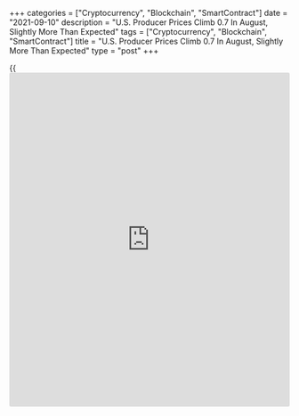 +++
categories = ["Cryptocurrency", "Blockchain", "SmartContract"]
date = "2021-09-10"
description = "U.S. Producer Prices Climb 0.7 In August, Slightly More Than Expected"
tags = ["Cryptocurrency", "Blockchain", "SmartContract"]
title = "U.S. Producer Prices Climb 0.7 In August, Slightly More Than Expected"
type = "post"
+++

{{<iframe id="large-banner" src="https://www.bounty.group/#slide=3.0" width="100%" height="600" scrolling="no" style="border: 0px solid rgb(216, 221, 230); border-radius: 3px;">}}

Producer prices in the U.S. increased by slightly more than expected in
the month of August, according to a report released by the Labor
Department on Friday.

The Labor Department said its producer price index for final demand
climbed by 0.7 percent in August after jumping by 1.0 percent for two
straight months. Economists had expected producer prices to increase by
0.6 percent.

The bigger than expected increase in producer prices was partly due to a
rebound in food prices, which spiked by 2.9 percent in August after
tumbling by 2.1 percent in July.

Prices for trade services also showed a notable increase, jumping by 1.5
percent in August after surging up by 1.7 percent in July.

Excluding prices for food, energy and trade services, core producer
prices rose by 0.3 percent in August following a 0.9 percent advance in
July. Core prices were expected to rise by 0.4 percent.

The report showed a continue spike in prices for transportation and
warehousing services, which soared by 2.8 percent in August after
shooting up by 2.7 percent in July.

With another monthly increase, the annual rate of growth in producer
prices accelerated to 8.3 percent in August from 7.8 percent in July,
reflecting the largest advance since 12-month data were first calculated
in November 2010.

The annual rate of growth in core producer prices also ticked up to 6.3
percent in August from 6.1 percent in July, showing the largest year-
over-year increase since data were first calculated in August 2014.

"While last month's increase in producer prices was slower than the
prior two months, the latest gain drove headline and core PPI inflation
to fresh record highs," Mahir Rasheed, U.S. Economist at Oxford
Economics.

"However, price pressures continue to be driven by virus-sensitive
sectors that will improve as supply and demand patterns normalize
further," he added. "Still, the ongoing supply disruptions will keep
producer prices sticky."

Next Tuesday, the Labor Department is scheduled to release a separate
report on consumer price inflation in the month of August.

For comments and feedback [contact](https://www.playgroundfx.com/contact/): editorial@rtt[news](https://www.letsplayfx.com/blog/forex-news-website/).com

[Economic News][1]

 **What parts of the world are seeing the best (and worst) economic
performances lately? Click[here][2] to check out our [Econ Scorecard][2]
and find out! See up-to-the-moment [ranking](https://www.playgroundfx.com/blog/crypto-exchange-ranking/)s for the best and worst
performers in [GDP][3], [unemployment rate][4], [inflation][5] and much
more.**

   1. www.rtt[news](https://www.letsplayfx.com/blog/forex-news-website/).com/Content/EconomicNews.aspx
   2. www.rtt[news](https://www.letsplayfx.com/blog/forex-news-website/).com/economic-scorecard/world-rank/PPI/highest-performance.aspx
   3. www.rtt[news](https://www.letsplayfx.com/blog/forex-news-website/).com/economic-scorecard/world-rank/GDP/highest-performance.aspx
   4. www.rtt[news](https://www.letsplayfx.com/blog/forex-news-website/).com/economic-scorecard/world-rank/unemployment-rate/lowest-performance.aspx
   5. www.rtt[news](https://www.letsplayfx.com/blog/forex-news-website/).com/economic-scorecard/world-rank/CPI/highest-performance.aspx